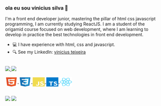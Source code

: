 ### ola eu sou vinicius silva 👋

I'm a front end developer junior, mastering the pillar of html css javascript programming, I am currently studying ReactJS. I am a student of the origamid course focused on web development, where I am learning to develop in practice the best technologies in front end development.<br>



- 💻 I have experience with html, css and javascript.
- 🔍 See my LinkedIn: [vinicius teixeira](https://www.linkedin.com/in/vinicius-teixeira-8b4012206/)


 <div><br>
  <a href="https://github.com/viniciusdevn">
  <img height="180em" src="https://github-readme-stats.vercel.app/api?username=viniciusdevn&show_icons=true&theme=dracula&include_all_commits=true&count_private=true"/>
  <img height="180em" src="https://github-readme-stats.vercel.app/api/top-langs/?username=viniciusdevn&layout=compact&langs_count=7&theme=dracula"/>
</div>
<div style="display: inline_block"><br>
  <img align="center" alt="vinicius-HTML" height="30" width="40" src="https://raw.githubusercontent.com/devicons/devicon/master/icons/html5/html5-original.svg">
   <img align="center" alt="vinicius-CSS" height="30" width="40" src="https://raw.githubusercontent.com/devicons/devicon/master/icons/css3/css3-original.svg">
  <img align="center" alt="vinicius-Js" height="30" width="40" src="https://raw.githubusercontent.com/devicons/devicon/master/icons/javascript/javascript-plain.svg">
  <img align="center" alt="vinicius-Ts" height="30" width="40" src="https://raw.githubusercontent.com/devicons/devicon/master/icons/typescript/typescript-plain.svg">
  <img align="center" alt="vinicius-React" height="30" width="40" src="https://raw.githubusercontent.com/devicons/devicon/master/icons/react/react-original.svg">
</div>
  
  ##
  
  <div>
  <a href = "mailto:viniciusteicheira10@gmail.com"><img src="https://img.shields.io/badge/-Gmail-%23333?style=for-the-badge&logo=gmail&logoColor=white" target="_blank"></a>
  <a href="https://www.linkedin.com/in/vinicius-teixeira-8b4012206/" target="_blank"><img src=https://img.shields.io/badge/LinkedIn-0077B5?style=for-the-badge&logo=linkedin&logoColor=white target="_blank"></a> 
 </div>
